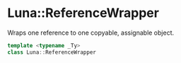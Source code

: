 # Luna::ReferenceWrapper
Wraps one reference to one copyable, assignable object. 

```c++
template <typename _Ty>
class Luna::ReferenceWrapper
```

